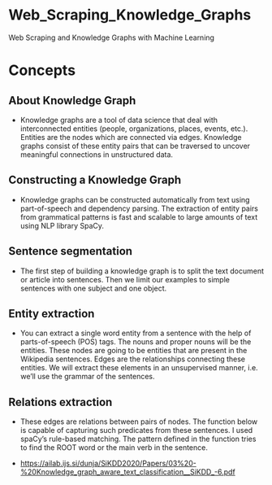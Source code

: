 # Web_Scraping_Knowledge_Graphs
Web Scraping and Knowledge Graphs with Machine Learning

# Concepts

## About Knowledge Graph

 - Knowledge graphs are a tool of data science that deal with interconnected entities (people, organizations, places, events, etc.). Entities are the nodes which are connected via edges. Knowledge graphs consist of these entity pairs that can be traversed to uncover meaningful connections in unstructured data.




## Constructing a Knowledge Graph

 - Knowledge graphs can be constructed automatically from text using part-of-speech and dependency parsing. The extraction of entity pairs from grammatical patterns is fast and scalable to large amounts of text using NLP library SpaCy.


## Sentence segmentation

 - The first step of building a knowledge graph is to split the text document or article into sentences. Then we limit our examples to simple sentences with one subject and one object.

## Entity extraction

 - You can extract a single word entity from a sentence with the help of parts-of-speech (POS) tags. The nouns and proper nouns will be the entities. These nodes are going to be entities that are present in the Wikipedia sentences. Edges are the relationships connecting these entities. We will extract these elements in an unsupervised manner, i.e. we’ll use the grammar of the sentences.

## Relations extraction

 - These edges are relations between pairs of nodes. The function below is capable of capturing such predicates from these sentences. I used spaCy’s rule-based matching. The pattern defined in the function tries to find the ROOT word or the main verb in the sentence. 

 - https://ailab.ijs.si/dunja/SiKDD2020/Papers/03%20-%20Knowledge_graph_aware_text_classification__SiKDD_-6.pdf
